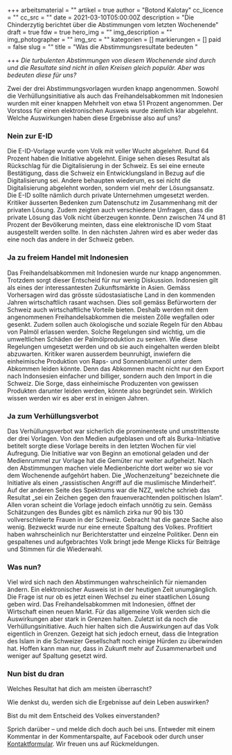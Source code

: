+++
arbeitsmaterial = ""
artikel = true
author = "Botond Kalotay"
cc_licence = ""
cc_src = ""
date = 2021-03-10T05:00:00Z
description = "Die Chinderzytig berichtet über die Abstimmungen vom letzten Wochenende"
draft = true
fdw = true
hero_img = ""
img_description = ""
img_photographer = ""
img_src = ""
kategorien = []
markierungen = []
paid = false
slug = ""
title = "Was die Abstimmungsresultate bedeuten "

+++
_Die turbulenten Abstimmungen von diesem Wochenende sind durch und die Resultate sind nicht in allen Kreisen gleich populär. Aber was bedeuten diese für uns?_

Zwei der drei Abstimmungsvorlagen wurden knapp angenommen. Sowohl die Verhüllungsinitiative als auch das Freihandelsabkommen mit Indonesien wurden mit einer knappen Mehrheit von etwa 51 Prozent angenommen. Der Vorstoss für einen elektronischen Ausweis wurde ziemlich klar abgelehnt. Welche Auswirkungen haben diese Ergebnisse also auf uns?

### Nein zur E-ID

Die E-ID-Vorlage wurde vom Volk mit voller Wucht abgelehnt. Rund 64 Prozent haben die Initiative abgelehnt. Einige sehen dieses Resultat als Rückschlag für die Digitalisierung in der Schweiz. Es sei eine erneute Bestätigung, dass die Schweiz ein Entwicklungsland in Bezug auf die Digitalisierung sei. Andere behaupten wiederum, es sei nicht die Digitalisierung abgelehnt worden, sondern viel mehr der Lösungsansatz. Die E-ID sollte nämlich durch private Unternehmen umgesetzt werden. Kritiker äusserten Bedenken zum Datenschutz im Zusammenhang mit der privaten Lösung. Zudem zeigten auch verschiedene Umfragen, dass die private Lösung das Volk nicht überzeugen konnte. Denn zwischen 74 und 81 Prozent der Bevölkerung meinten, dass eine elektronische ID vom Staat ausgestellt werden sollte. In den nächsten Jahren wird es aber weder das eine noch das andere in der Schweiz geben.

### Ja zu freiem Handel mit Indonesien

Das Freihandelsabkommen mit Indonesien wurde nur knapp angenommen. Trotzdem sorgt dieser Entscheid für nur wenig Diskussion. Indonesien gilt als eines der interessantesten Zukunftsmärkte in Asien. Gemäss Vorhersagen wird das grösste südostasiatische Land in den kommenden Jahren wirtschaftlich rasant wachsen. Dies soll gemäss Befürwortern der Schweiz auch wirtschaftliche Vorteile bieten. Deshalb werden mit dem angenommenen Freihandelsabkommen die meisten Zölle wegfallen oder gesenkt. Zudem sollen auch ökologische und soziale Regeln für den Abbau von Palmöl erlassen werden. Solche Regelungen sind wichtig, um die umweltlichen Schäden der Palmölproduktion zu senken. Wie diese Regelungen umgesetzt werden und ob sie auch eingehalten werden bleibt abzuwarten. Kritiker waren ausserdem beunruhigt, inwiefern die einheimische Produktion von Raps- und Sonnenblumenöl unter dem Abkommen leiden könnte. Denn das Abkommen macht nicht nur den Export nach Indonsesien einfacher und billiger, sondern auch den Import in die Schweiz. Die Sorge, dass einheimische Produzenten von gewissen Produkten darunter leiden werden, könnte also begründet sein. Wirklich wissen werden wir es aber erst in einigen Jahren.

### Ja zum Verhüllungsverbot

Das Verhüllungsverbot war sicherlich die prominenteste und umstrittenste der drei Vorlagen. Von den Medien aufgeblasen und oft als Burka-Initiative betitelt sorgte diese Vorlage bereits in den letzten Wochen für viel Aufregung. Die Initiative war von Beginn an emotional geladen und der Medienrummel zur Vorlage hat die Gemüter nur weiter aufgeheizt. Nach den Abstimmungen machen viele Medienberichte dort weiter wo sie vor dem Wochenende aufgehört haben. Die „Wochenzeitung“ bezeichnete die Initiative als einen „rassistischen Angriff auf die muslimische Minderheit“. Auf der anderen Seite des Spektrums war die NZZ, welche schrieb das Resultat „sei ein Zeichen gegen den frauenverachtenden politischen Islam“. Allen voran scheint die Vorlage jedoch einfach unnötig zu sein. Gemäss Schätzungen des Bundes gibt es nämlich zirka nur 90 bis 130 vollverschleierte Frauen in der Schweiz. Gebracht hat die ganze Sache also wenig. Bezweckt wurde nur eine erneute Spaltung des Volkes. Profitiert haben wahrscheinlich nur Berichterstatter und einzelne Politiker. Denn ein gespaltenes und aufgebrachtes Volk bringt jede Menge Klicks für Beiträge und Stimmen für die Wiederwahl.

### Was nun?

Viel wird sich nach den Abstimmungen wahrscheinlich für niemanden ändern. Ein elektronischer Ausweis ist in der heutigen Zeit unumgänglich. Die Frage ist nur ob es jetzt einen Wechsel zu einer staatlichen Lösung geben wird. Das Freihandelsabkommen mit Indonesien, öffnet der Wirtschaft einen neuen Markt. Für das allgemeine Volk werden sich die Auswirkungen aber stark in Grenzen halten. Zuletzt ist da noch die Verhüllungsinitiative. Auch hier halten sich die Auswirkungen auf das Volk eigentlich in Grenzen. Gezeigt hat sich jedoch erneut, dass die Integration des Islam in die Schweizer Gesellschaft noch einige Hürden zu überwinden hat. Hoffen kann man nur, dass in Zukunft mehr auf Zusammenarbeit und weniger auf Spaltung gesetzt wird.

### Nun bist du dran

Welches Resultat hat dich am meisten überrascht?

Wie denkst du, werden sich die Ergebnisse auf dein Leben auswirken?

Bist du mit dem Entscheid des Volkes einverstanden?

Sprich darüber – und melde dich doch auch bei uns. Entweder mit einem Kommentar in der Kommentarspalte, auf Facebook oder durch unser [Kontaktformular](https://www.chinderzytig.ch/kontakt/). Wir freuen uns auf Rückmeldungen.